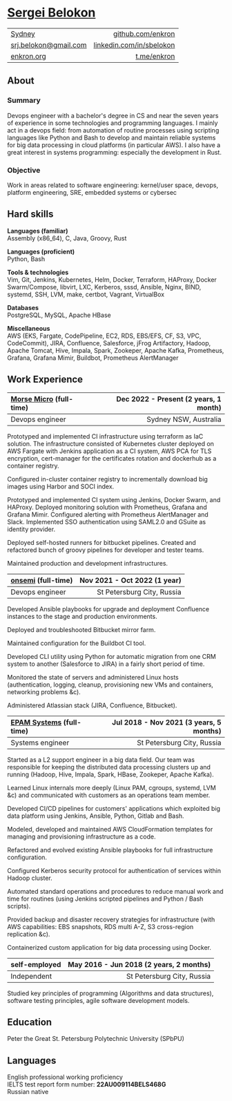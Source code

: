 # [Sergei Belokon](/download/sbelokon.pdf)

| | |
| :- | -: |
| [Sydney](https://www.google.com/maps/place/Sydney,+Australia/@-33.8822117,151.2210432,15z) | [github.com/enkron](https://github.com/enkron) |
| [srj.belokon@gmail.com](mailto:srj.belokon@gmail.com) | [linkedin.com/in/sbelokon](https://linkedin.com/in/sbelokon) |
| [enkron.org](https://enkron.org) | [t.me/enkron](https://t.me/enkron) |

## About

### Summary

Devops engineer with a bachelor's degree in CS and near the seven years of
experience in some technologies and programming languages. I mainly act in a
devops field: from automation of routine processes using scripting languages
like Python and Bash to develop and maintain reliable systems for big data
processing in cloud platforms (in particular AWS). I also have a great interest
in systems programming: especially the development in Rust.

### Objective

Work in areas related to software engineering: kernel/user space, devops,
platform engineering, SRE, embedded systems or cybersec

## Hard skills

**Languages (familiar)** \
Assembly (x86_64), C, Java, Groovy, Rust

**Languages (proficient)** \
Python, Bash

**Tools & technologies** \
Vim, Git, Jenkins, Kubernetes, Helm, Docker, Terraform, HAProxy, Docker
Swarm/Compose, libvirt, LXC, Kerberos, sssd, Ansible, Nginx, BIND, systemd,
SSH, LVM, make, certbot, Vagrant, VirtualBox

**Databases** \
PostgreSQL, MySQL, Apache HBase

**Miscellaneous** \
AWS (EKS, Fargate, CodePipeline, EC2, RDS, EBS/EFS, CF, S3, VPC, CodeCommit),
JIRA, Confluence, Salesforce, jFrog Artifactory, Hadoop, Apache Tomcat, Hive,
Impala, Spark, Zookeper, Apache Kafka, Prometheus, Grafana, Grafana Mimir,
Buildbot, Prometheus AlertManager

## Work Experience

| **[Morse Micro](https://morsemicro.com) (full-time)** | **Dec 2022 - Present (2 years, 1 month)** |
| :- | -: |
| Devops engineer | Sydney NSW, Australia |

Prototyped and implemented CI infrastructure using terraform as IaC solution.
The infrastructure consisted of Kubernetes cluster deployed on AWS Fargate
with Jenkins application as a CI system, AWS PCA for TLS encryption,
cert-manager for the certificates rotation and dockerhub as a container
registry.

Configured in-cluster container registry to incrementally download big images
using Harbor and SOCI index.

Prototyped and implemented CI system using Jenkins, Docker Swarm, and
HAProxy. Deployed monitoring solution with Prometheus, Grafana and Grafana
Mimir. Configured alerting with Prometheus AlertManager and Slack. Implemented
SSO authentication using SAML2.0 and GSuite as identity provider.

Deployed self-hosted runners for bitbucket pipelines.
Created and refactored bunch of groovy pipelines for developer and tester
teams.

Maintained production and development infrastructures.

| **[onsemi](https://onsemi.com) (full-time)** | **Nov 2021 - Oct 2022 (1 year)** |
| :- | -: |
| Devops engineer | St Petersburg City, Russia |

Developed Ansible playbooks for upgrade and deployment Confluence instances to
the stage and production environments.

Deployed and troubleshooted Bitbucket mirror farm.

Maintained configuration for the Buildbot CI tool.

Developed CLI utility using Python for automatic migration from one CRM system
to another (Salesforce to JIRA) in a fairly short period of time.

Monitored the state of servers and administered Linux hosts (authentication,
logging, cleanup, provisioning new VMs and containers, networking problems
&c).

Administered Atlassian stack (JIRA, Confluence, Bitbucket).

| **[EPAM Systems](https://epam.com) (full-time)** | **Jul 2018 - Nov 2021 (3 years, 5 months)** |
| :- | -: |
| Systems engineer | St Petersburg City, Russia |

Started as a L2 support engineer in a big data field. Our team was responsible
for keeping the distributed data processing clusters up and running (Hadoop,
Hive, Impala, Spark, HBase, Zookeper, Apache Kafka).

Learned Linux internals more deeply (Linux PAM, cgroups, systemd, LVM &c) and
communicated with customers as an operations team member.

Developed CI/CD pipelines for customers' applications which exploited big data
platform using Jenkins, Ansible, Python, Gitlab and Bash.

Modeled, developed and maintained AWS CloudFormation templates for managing
and provisioning infrastructure as a code.

Refactored and evolved existing Ansible playbooks for full infrastructure
configuration.

Configured Kerberos security protocol for authentication of services within
Hadoop cluster.

Automated standard operations and procedures to reduce manual work and time for
routines (using Jenkins scripted pipelines and Python / Bash scripts).

Provided backup and disaster recovery strategies for infrastructure (with AWS
capabilities: EBS snapshots, RDS multi A-Z, S3 cross-region replication &c).

Containerized custom application for big data processing using Docker.

| **self-employed** | **May 2016 - Jun 2018 (2 years, 2 months)** |
| :- | -: |
| Independent | St Petersburg City, Russia |

Studied key principles of programming (Algorithms and data structures),
software testing principles, agile software development models.

## Education

Peter the Great St. Petersburg Polytechnic University (SPbPU)

## Languages

English professional working proficiency \
IELTS test report form number: **22AU009114BELS468G** \
Russian native
